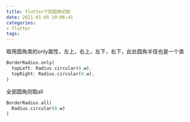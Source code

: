 ```yaml
---
title: flutter个别圆角切割
date: 2021-01-05 10:06:41
categories: 
- flutter
tags:
---
```


取用圆角类的only属性，左上，右上，左下，右下，此处圆角半径也是一个类

```dart
BorderRadius.only(
  topLeft: Radius.circular(8.w),
  topRight: Radius.circular(8.w),
)
```

全部圆角则取all

```dart
BorderRadius.all(
  Radius.circular(8.w)
)
```


